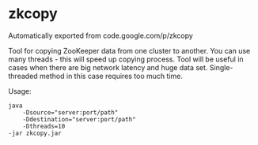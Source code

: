# zkcopy
Automatically exported from code.google.com/p/zkcopy

Tool for copying ZooKeeper data from one cluster to another. You can use many threads - this will speed up copying process.
Tool will be useful in cases when there are big network latency and huge data set. Single-threaded method in this case requires too much time.

Usage:

```
java
    -Dsource="server:port/path" 
    -Ddestination="server:port/path" 
    -Dthreads=10 
-jar zkcopy.jar
```

